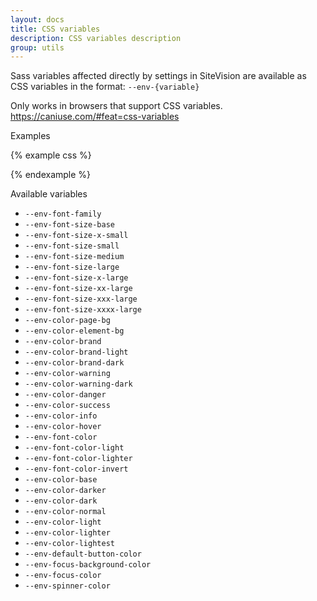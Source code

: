 ```yaml
---
layout: docs
title: CSS variables
description: CSS variables description
group: utils
---
```


Sass variables affected directly by settings in SiteVision are available as CSS variables in the format: `--env-{variable}`

Only works in browsers that support CSS variables.   
<a href="https://caniuse.com/#feat=css-variables">https://caniuse.com/#feat=css-variables</a>

Examples

{% example css %}
<div class="example-css-variables my-external-class"></div>

<style>
.my-external-class {
  background-color: var(--env-color-brand);
}
</style>

{% endexample %}

Available variables
  * `--env-font-family`
  * `--env-font-size-base`
  * `--env-font-size-x-small`
  * `--env-font-size-small`
  * `--env-font-size-medium`
  * `--env-font-size-large`
  * `--env-font-size-x-large`
  * `--env-font-size-xx-large`
  * `--env-font-size-xxx-large`
  * `--env-font-size-xxxx-large`
  * `--env-color-page-bg`
  * `--env-color-element-bg`
  * `--env-color-brand`
  * `--env-color-brand-light`
  * `--env-color-brand-dark`
  * `--env-color-warning`
  * `--env-color-warning-dark`
  * `--env-color-danger`
  * `--env-color-success`
  * `--env-color-info`
  * `--env-color-hover`
  * `--env-font-color`
  * `--env-font-color-light`
  * `--env-font-color-lighter`
  * `--env-font-color-invert`
  * `--env-color-base`
  * `--env-color-darker`
  * `--env-color-dark`
  * `--env-color-normal`
  * `--env-color-light`
  * `--env-color-lighter`
  * `--env-color-lightest`
  * `--env-default-button-color`
  * `--env-focus-background-color`
  * `--env-focus-color`
  * `--env-spinner-color`

